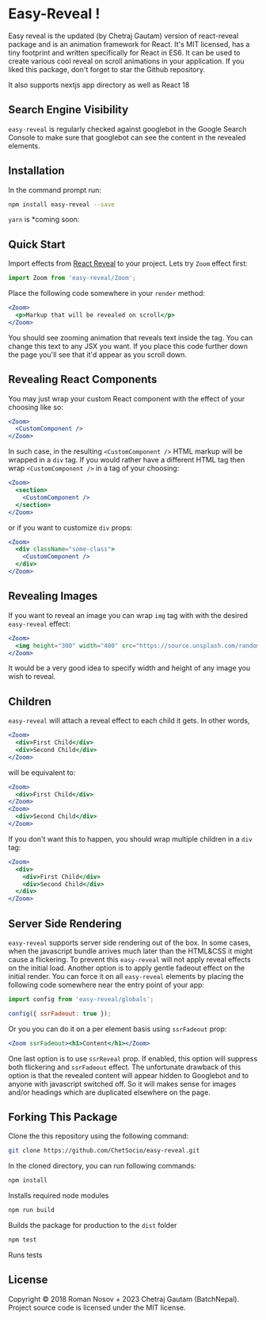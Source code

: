 # Easy-Reveal !

Easy reveal is the updated (by Chetraj Gautam) version of react-reveal package and is an animation framework for React. It's MIT licensed, has a tiny footprint and written specifically for React in ES6. It can be used to create various cool reveal on scroll animations in your application. If you liked this package, don't forget to star the Github repository. 

It also supports nextjs app directory as well as React 18

## Search Engine Visibility 

`easy-reveal` is regularly checked against googlebot in the Google Search Console to make sure that googlebot can see the content in the revealed elements. 


## Installation

In the command prompt run:

```sh
npm install easy-reveal --save
```

`yarn` is *coming soon: 



## Quick Start

Import effects from [React Reveal](https://www.npmjs.com/package/easy-reveal) to your project. Lets try `Zoom` effect first:

```javascript
import Zoom from 'easy-reveal/Zoom';
```

Place the following code somewhere in your `render` method: 

```jsx
<Zoom>
  <p>Markup that will be revealed on scroll</p>
</Zoom>
```

You should see zooming animation that reveals text inside the tag. You can change this text to any JSX you want. If you place this code further down the page you'll see that it'd appear as you scroll down.

## Revealing React Components

You may just wrap your custom React component with the effect of your choosing like so:

```jsx
<Zoom>  
  <CustomComponent />
</Zoom>
```

In such case, in the resulting `<CustomComponent />` HTML markup will be wrapped in a `div` tag. If you would rather have a different HTML tag then wrap `<CustomComponent />` in a tag of your choosing:

```jsx
<Zoom>
  <section>
    <CustomComponent />   
  </section>
</Zoom>
```

or if you want to customize `div` props:

```jsx
<Zoom>
  <div className="some-class">
    <CustomComponent />   
  </div>
</Zoom>
```

## Revealing Images

If you want to reveal an image you can wrap `img` tag with with the desired `easy-reveal` effect:

```jsx
<Zoom>
  <img height="300" width="400" src="https://source.unsplash.com/random/300x400" />
</Zoom>
```

It would be a very good idea to specify width and height of any image you wish to reveal.

## Children

`easy-reveal` will attach a reveal effect to each child it gets. In other words,

```jsx
<Zoom>
  <div>First Child</div>
  <div>Second Child</div>
</Zoom>
```

will be equivalent to:

```jsx
<Zoom>
  <div>First Child</div>
</Zoom>
<Zoom>
  <div>Second Child</div>
</Zoom>  
```

If you don't want this to happen, you should wrap multiple children in a `div` tag:

```jsx
<Zoom>
  <div>
    <div>First Child</div>
    <div>Second Child</div>
  </div>
</Zoom>
```


## Server Side Rendering

`easy-reveal` supports server side rendering out of the box. In some cases, when the javascript bundle arrives much later than the HTML&CSS it might cause a flickering. To prevent this `easy-reveal` will not apply reveal effects on the initial load. 
Another option is to apply gentle fadeout effect on the initial render. You can force it on all `easy-reveal` elements by placing the following code somewhere near the entry point of your app:

```jsx
import config from 'easy-reveal/globals';

config({ ssrFadeout: true });
```

Or you you can do it on a per element basis using `ssrFadeout` prop:

```jsx
<Zoom ssrFadeout><h1>Content</h1></Zoom>
```

One last option is to use `ssrReveal` prop. If enabled, this option will suppress both flickering and `ssrFadeout` effect. The unfortunate drawback of this option is that the revealed content will appear hidden to Googlebot and to anyone with javascript switched off. So it will makes sense for images and/or headings which are duplicated elsewhere on the page.

## Forking This Package

Clone the this repository using the following command:

```sh
git clone https://github.com/ChetSocio/easy-reveal.git
```

In the cloned directory, you can run following commands:

```sh
npm install
```

Installs required node modules

```sh
npm run build
```

Builds the package for production to the `dist` folder

```sh
npm test
```

Runs tests

## License

Copyright © 2018 Roman Nosov + 2023 Chetraj Gautam (BatchNepal). Project source code is licensed under the MIT license.
